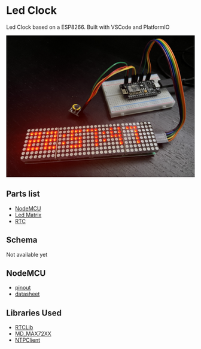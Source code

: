# Led Clock
Led Clock based on a ESP8266. Built with VSCode and PlatformIO

![Led Clock](/docs/image.png)

## Parts list
- [NodeMCU](https://www.amazon.nl/AZDelivery-NodeMCU-Development-compatibel-Inclusief/dp/B0754LZ73Z/ref=sr_1_10?keywords=azdelivery+nodemcu&qid=1669240572&qu=eyJxc2MiOiIwLjAwIiwicXNhIjoiMC4wMCIsInFzcCI6IjAuMDAifQ%3D%3D&sprefix=azdelivery+node%2Caps%2C93&sr=8-10)
- [Led Matrix](https://www.amazon.nl/dp/B079HVW652/ref=pe_28126711_487102941_TE_SCE_dp_1?th=1)
- [RTC](https://www.amazon.nl/Precision-real-time-geheugenmodule-Arduino-Raspberry/dp/B07Y6B6VSC/ref=pd_rhf_d_ee_s_pd_sbs_rvi_sccl_1_1/258-9080716-9475458?pd_rd_w=CEW3w&content-id=amzn1.sym.8400a038-7c78-483d-b337-e3aa11c6dd2e&pf_rd_p=8400a038-7c78-483d-b337-e3aa11c6dd2e&pf_rd_r=7EFECAR8HP0EFN4PZ61Z&pd_rd_wg=q6hkZ&pd_rd_r=dc899db3-936a-4b26-b3ff-8e61ef79fd44&pd_rd_i=B07Y6B6VSC&psc=1)

## Schema
Not available yet

## NodeMCU
- [pinout](https://cdn.shopify.com/s/files/1/1509/1638/files/NodeMCU_LUA_Amica_V2_Pinout_Diagram.pdf?14596320546790113351)
- [datasheet](https://cdn.shopify.com/s/files/1/1509/1638/files/NodeMCU_LUA_Amica_V2_Modul_mit_ESP8266_12E_Datenblatt.pdf?10729131952355562192)

## Libraries Used
- [RTCLib](https://github.com/adafruit/RTClib)
- [MD_MAX72XX](https://github.com/MajicDesigns/MD_MAX72XX)
- [NTPClient](https://github.com/arduino-libraries/NTPClient)
